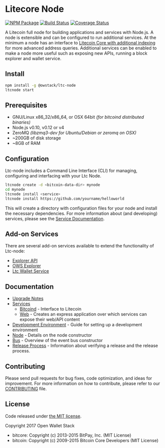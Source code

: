 Litecore Node
============

[![NPM Package](https://img.shields.io/npm/v/@owstack/ltc-node.svg?style=flat-square)](https://www.npmjs.org/package/@owstack/ltc-node)
[![Build Status](https://img.shields.io/travis/owstack/ltc-node.svg?branch=master&style=flat-square)](https://travis-ci.org/owstack/ltc-node)
[![Coverage Status](https://img.shields.io/coveralls/owstack/ltc-node.svg?style=flat-square)](https://coveralls.io/r/owstack/ltc-node)

A Litecoin full node for building applications and services with Node.js. A node is extensible and can be configured to run additional services. At the minimum a node has an interface to [Litecoin Core with additional indexing](https://github.com/litecoin-project/litecore-litecoin) for more advanced address queries. Additional services can be enabled to make a node more useful such as exposing new APIs, running a block explorer and wallet service.

## Install

```bash
npm install -g @owstack/ltc-node
ltcnode start
```

## Prerequisites

- GNU/Linux x86_32/x86_64, or OSX 64bit *(for bitcoind distributed binaries)*
- Node.js v0.10, v0.12 or v4
- ZeroMQ *(libzmq3-dev for Ubuntu/Debian or zeromq on OSX)*
- ~200GB of disk storage
- ~8GB of RAM

## Configuration

Ltc-node includes a Command Line Interface (CLI) for managing, configuring and interfacing with your Ltc Node.

```bash
ltcnode create -d <bitcoin-data-dir> mynode
cd mynode
ltcnode install <service>
ltcnode install https://github.com/yourname/helloworld
```

This will create a directory with configuration files for your node and install the necessary dependencies. For more information about (and developing) services, please see the [Service Documentation](docs/services.md).

## Add-on Services

There are several add-on services available to extend the functionality of Ltc-node:

- [Explorer API](https://github.com/owstack/ltc-explorer-api)
- [OWS Explorer](https://github.com/owstack/ows-explorer)
- [Ltc Wallet Service](https://github.com/owstack/ltc-wallet-service)

## Documentation

- [Upgrade Notes](docs/upgrade.md)
- [Services](docs/services.md)
  - [Bitcoind](docs/services/bitcoind.md) - Interface to Litecoin
  - [Web](docs/services/web.md) - Creates an express application over which services can expose their web/API content
- [Development Environment](docs/development.md) - Guide for setting up a development environment
- [Node](docs/node.md) - Details on the node constructor
- [Bus](docs/bus.md) - Overview of the event bus constructor
- [Release Process](docs/release.md) - Information about verifying a release and the release process.

## Contributing

Please send pull requests for bug fixes, code optimization, and ideas for improvement. For more information on how to contribute, please refer to our [CONTRIBUTING](https://github.com/owstack/ltc/blob/master/CONTRIBUTING.md) file.

## License

Code released under [the MIT license](https://github.com/owstack/ltc-node/blob/master/LICENSE).

Copyright 2017 Open Wallet Stack

- bitcore: Copyright (c) 2013-2015 BitPay, Inc. (MIT License)
- bitcoin: Copyright (c) 2009-2015 Bitcoin Core Developers (MIT License)
